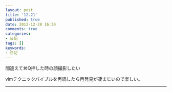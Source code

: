 ```yaml
---
layout: post
title: '12.21'
published: true
date: 2012-12-28 16:30
comments: true
categories:
- 日記
tags: []
keywords:
- 日記
---
```

間違えて⌘Q押した時の顔撮影したい

vimテクニックバイブルを再読したら再発見が凄まじいので楽しい。

---

